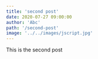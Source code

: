 ```yaml
---
title: 'second post'
date: 2020-07-27 09:00:00
author: 'Abc'
path: '/second-post'
image: '../../images/jscript.jpg'
---
```


This is the second post
